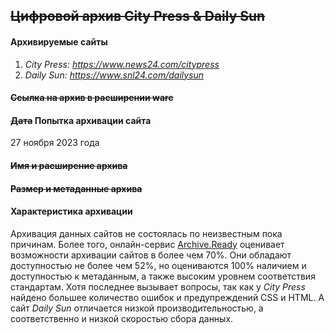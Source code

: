 ## ~~Цифровой архив City Press & Daily Sun~~

#### Архивируемые сайты
1. _Сity Press: https://www.news24.com/citypress_
2. _Daily Sun: https://www.snl24.com/dailysun_ 

#### ~~Ссылка на архив в расширении warc~~


#### ~~Дата~~ Попытка архивации сайта
27 ноября 2023 года

#### ~~Имя и расширение архива~~


#### ~~Размер и метаданные архива~~


#### Характеристика архивации
Архивация данных сайтов не состоялась по неизвестным пока причинам. Более того, онлайн-сервис [Archive.Ready](https://archiveready.com) оценивает возможности архивации сайтов в более чем 70%. Они обладают доступностью не более чем 52%, но оцениваются 100% наличием и доступностью к метаданным, а также высоким уровнем соответствия стандартам. Хотя последнее вызывает вопросы, так как у _City Press_ найдено большее количество ошибок и предупреждений CSS и HTML. А сайт _Daily Sun_ отличается низкой производительностью, а соответственно и низкой скоростью сбора данных.